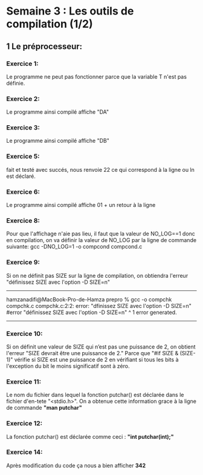 # Semaine 3 : Les outils de compilation (1/2)

## 1 Le préprocesseur:

### Exercice 1:
Le programme ne peut pas fonctionner parce que la variable T n'est pas définie.

### Exercice 2:
Le programme ainsi compilé affiche "DA"

### Exercice 3:
Le programme ainsi compilé affiche "DB"

### Exercice 5:
fait et testé avec  succés, nous renvoie 22 ce qui correspond à la ligne ou ln est déclaré.

### Exercice 6:
Le programme ainsi compilé affiche 01 + un retour à la ligne

### Exercice 8:
Pour que l'affichage n'aie pas lieu, il faut que la valeur de NO_LOG==1 donc en compilation, on va définir la valeur de NO_LOG par la ligne de commande suivante: gcc -DNO_LOG=1 -o compcond compcond.c

### Exercice 9:
Si on ne définit pas SIZE sur la ligne de compilation, on obtiendra l'erreur "définissez SIZE avec l'option -D SIZE=n"
******************************************************
hamzanadifi@MacBook-Pro-de-Hamza prepro % gcc -o compchk compchk.c
compchk.c:2:2: error: "dfinissez SIZE avec l'option -D SIZE=n"
#error "définissez SIZE avec l'option -D SIZE=n"
 ^
1 error generated.
******************************************************

### Exercice 10:
Si on définit une valeur de SIZE qui n’est pas une puissance de 2, on obtient l'erreur "SIZE devrait être une puissance de 2."
Parce que "#if SIZE & (SIZE-1)" vérifie si SIZE est une puissance de 2 en vérifiant si tous les bits à l'exception du bit le moins significatif sont à zéro.

### Exercice 11:
Le nom du fichier dans lequel la fonction putchar() est déclarée dans le fichier d'en-tete "<stdio.h>".
On a obtenue cette information grace à la ligne de commande **"man putchar"**

### Exercice 12:
La fonction putchar() est déclarée comme ceci :
**"int putchar(int);"**

### Exercice 14:
Après modification du code ça nous a bien afficher **342**



